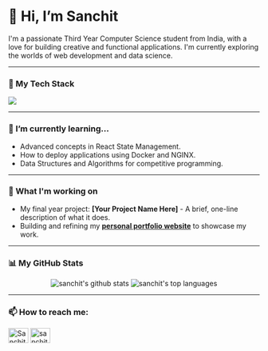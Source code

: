 # 👋 Hi, I’m Sanchit

I'm a passionate Third Year Computer Science student from India, with a love for building creative and functional applications. I'm currently exploring the worlds of web development and data science.

---

### 🚀 My Tech Stack

<p align="left">
  <a href="https://skillicons.dev">
    <img src="https://skillicons.dev/icons?i=java,python,js,react,nodejs,mongodb,mysql,git,docker" />
  </a>
</p>

---

### 🌱 I’m currently learning...
- Advanced concepts in React State Management.
- How to deploy applications using Docker and NGINX.
- Data Structures and Algorithms for competitive programming.

---

### 💼 What I'm working on
- My final year project: **[Your Project Name Here]** - A brief, one-line description of what it does.
- Building and refining my **[personal portfolio website](https://profile36.netlify.app/)** to showcase my work.

---

### 📊 My GitHub Stats

<p align="center">
  <img src="https://github-readme-stats.vercel.app/api?username=SanchitR-dev&show_icons=true&theme=radical" alt="sanchit's github stats" />
  <img src="https://github-readme-stats.vercel.app/api/top-langs/?username=SanchitR-dev&layout=compact&theme=radical" alt="sanchit's top languages" />
</p>

---

### 📫 How to reach me:

<p align="left">
<a href="https://www.linkedin.com/in/sanchit-rawool-136879313/" target="blank"><img align="center" src="https://raw.githubusercontent.com/rahuldkjain/github-profile-readme-generator/master/src/images/icons/Social/linked-in-alt.svg" alt="Sanchit Rawool" height="30" width="40" /></a>
<a href="https://www.instagram.com/sanchit_rawool/" target="blank"><img align="center" src="https://raw.githubusercontent.com/rahuldkjain/github-profile-readme-generator/master/src/images/icons/Social/instagram.svg" alt="sanchit_rawool" height="30" width="40" /></a>
</p>
